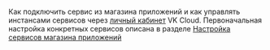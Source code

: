 Как подключить сервис из магазина приложений и как управлять инстансами сервисов через [личный кабинет](https://msk.cloud.vk.com/app) VK Cloud. Первоначальная настройка конкретных сервисов описана в разделе [Настройка сервисов магазина приложений](/ru/applications-and-services/marketplace/initial-configuration)